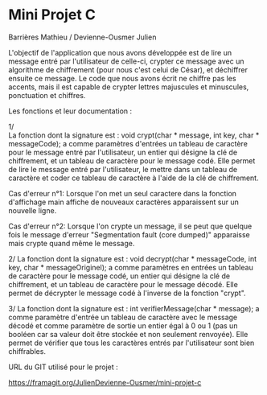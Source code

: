 # Mini Projet C

Barrières Mathieu / Devienne-Ousmer Julien

L'objectif de l'application que nous avons développée est de lire un message entré par
l'utilisateur de celle-ci, crypter ce message avec un algorithme de chiffrement
(pour nous c'est celui de César), et déchiffrer ensuite ce message. 
Le code que nous avons écrit ne chiffre pas les accents, mais il est capable de crypter
lettres majuscules et minuscules, ponctuation et chiffres.

Les fonctions et leur documentation :


1/	
La fonction dont la signature est : void crypt(char * message, int key, char * messageCode);
a comme paramètres d'entrées un tableau de caractère pour le message entré par l'utilisateur,
un entier qui désigne la clé de chiffrement, et un tableau de caractère pour le message codé.
Elle permet de lire le message entré par l'utilisateur, le mettre dans un tableau de caractère et coder ce
tableau de caractère à l'aide de la clé de chiffrement.

Cas d'erreur n°1: Lorsque l'on met un seul caractere dans la fonction d'affichage main
affiche de nouveaux caractères apparaissent sur un nouvelle ligne.

Cas d'erreur n°2: Lorsque l'on crypte un message, il se peut que quelque fois le message
d'erreur "Segmentation fault (core dumped)" apparaisse mais crypte quand même le message.


2/
La fonction dont la signature est : void decrypt(char * messageCode, int key, char * messageOriginel);
a comme paramètres en entrées un tableau de caractère pour le message codé, un entier qui désigne la clé de chiffrement,
et un tableau de caractère pour le message décodé.
Elle permet de décrypter le message codé à l'inverse de la fonction "crypt".

3/
La fonction dont la signature est : int verifierMessage(char * message);
a comme paramètre d'entrée un tableau de caractère avec le message décodé
et comme paramètre de sortie un entier égal à 0 ou 1 (pas un booléen car sa valeur doit être stockée et non seulement renvoyée).
Elle permet de vérifier que tous les caractères entrés par l'utilisateur sont bien chiffrables.


URL du GIT utilisé pour le projet :

https://framagit.org/JulienDevienne-Ousmer/mini-projet-c






















